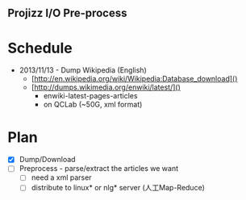 Projizz I/O Pre-process
-----------------------

# Schedule
* 2013/11/13 - Dump Wikipedia (English)
    * [http://en.wikipedia.org/wiki/Wikipedia:Database_download]()
    * [http://dumps.wikimedia.org/enwiki/latest/]()
        * enwiki-latest-pages-articles
        * on QCLab (~50G, xml format)

# Plan
- [x] Dump/Download
- [ ] Preprocess - parse/extract the articles we want
   - [ ] need a xml parser
   - [ ] distribute to linux\* or nlg\* server (人工Map-Reduce)
